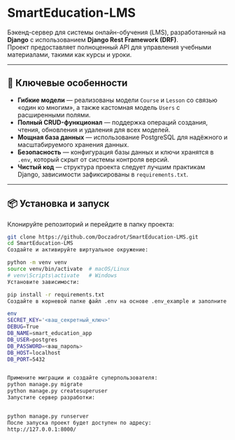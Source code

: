 # SmartEducation-LMS

Бэкенд-сервер для системы онлайн-обучения (LMS), разработанный на **Django** с использованием **Django Rest Framework (DRF)**.  
Проект предоставляет полноценный API для управления учебными материалами, такими как курсы и уроки.

---

## 🚀 Ключевые особенности

- **Гибкие модели** — реализованы модели `Course` и `Lesson` со связью «один ко многим», а также кастомная модель `Users` с расширенными полями.
- **Полный CRUD-функционал** — поддержка операций создания, чтения, обновления и удаления для всех моделей.
- **Мощная база данных** — использование PostgreSQL для надёжного и масштабируемого хранения данных.
- **Безопасность** — конфигурация базы данных и ключи хранятся в `.env`, который скрыт от системы контроля версий.
- **Чистый код** — структура проекта следует лучшим практикам Django, зависимости зафиксированы в `requirements.txt`.

---

## 📦 Установка и запуск
Клонируйте репозиторий и перейдите в папку проекта:
```bash
git clone https://github.com/Doczadrot/SmartEducation-LMS.git
cd SmartEducation-LMS
Создайте и активируйте виртуальное окружение:

python -m venv venv
source venv/bin/activate  # macOS/Linux
# venv\Scripts\activate   # Windows
Установите зависимости:

pip install -r requirements.txt
Создайте в корневой папке файл .env на основе .env_example и заполните своими данными:

env
SECRET_KEY='<ваш_секретный_ключ>'
DEBUG=True
DB_NAME=smart_education_app
DB_USER=postgres
DB_PASSWORD=<ваш_пароль>
DB_HOST=localhost
DB_PORT=5432


Примените миграции и создайте суперпользователя:
python manage.py migrate
python manage.py createsuperuser
Запустите сервер разработки:


python manage.py runserver
После запуска проект будет доступен по адресу:
http://127.0.0.1:8000/